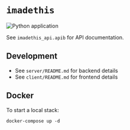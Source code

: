 # `imadethis`

![Python application](https://github.com/cahna/imadethis/workflows/Python%20application/badge.svg)

See `imadethis_api.apib` for API documentation.

## Development

- See `server/README.md` for backend details
- See `client/README.md` for frontend details

## Docker

To start a local stack:

```
docker-compose up -d
```
